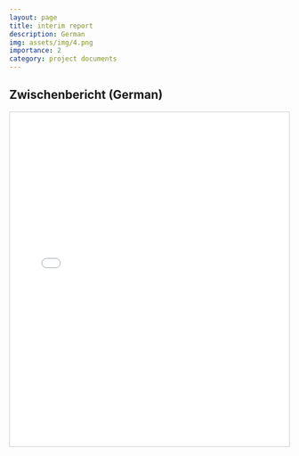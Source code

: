 ```yaml
---
layout: page
title: interim report
description: German
img: assets/img/4.png
importance: 2
category: project documents
---
```


## Zwischenbericht (German)

<div style="overflow: auto; height: 600px; border: 1px solid #ccc;">
    <iframe src="/assets/pdf/Vorhabensbeschreibung_MODELO_V9_Redigiert.pdf" width="100%" height="600px" style="border: none;"></iframe>
</div>


<!-- 
---
layout: page
title: final report
description: final report with redirect to website
img: assets/img/7.jpg
redirect: https://unsplash.com
importance: 3
category: project documents
---
-->